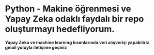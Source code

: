 # Python - Makine öğrenmesi ve Yapay Zeka odaklı faydalı bir repo oluşturmayı hedefliyorum.
**Yapay Zeka ve machine learning kısımlarında veri alışverişi yapabiliriz gmail yoluyla iletişime geçiniz**
